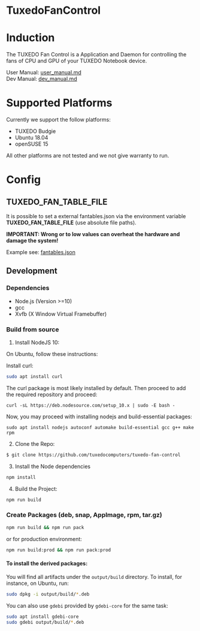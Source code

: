# TuxedoFanControl

# Induction
The TUXEDO Fan Control is a Application and Daemon for controlling the fans of CPU and GPU of your TUXEDO Notebook device.

User Manual: [user_manual.md](./docs/user/user_manual.md)   
Dev Manual: [dev_manual.md](./docs/dev/dev_manual.md)

# Supported Platforms
Currently we support the follow platforms:
- TUXEDO Budgie
- Ubuntu 18.04
- openSUSE 15

All other platforms are not tested and we not give warranty to run.

# Config

## TUXEDO_FAN_TABLE_FILE
It is possible to set a external fantables.json via the environment variable
**TUXEDO_FAN_TABLE_FILE** (use absolute file paths).

**IMPORTANT: Wrong or to low values can overheat the hardware and damage the system!**

Example see: [fantables.json](./src/data/fantables.json)

## Development

### Dependencies
- Node.js (Version >=10)
- gcc
- Xvfb (X Window Virtual Framebuffer)

### Build from source

1. Install NodeJS 10:

On Ubuntu, follow these instructions:

Install curl:

```sh
sudo apt install curl
```

The curl package is most likely installed by default. Then proceed to add the required repository and proceed:

`curl -sL https://deb.nodesource.com/setup_10.x | sudo -E bash -`

Now, you may proceed with installing nodejs and build-essential packages:

`sudo apt install nodejs autoconf automake build-essential gcc g++ make rpm`


2. Clone the Repo:
```sh
$ git clone https://github.com/tuxedocomputers/tuxedo-fan-control
```

3. Install the Node dependencies
```sh
npm install
```

4. Build the Project:
```sh
npm run build
```

### Create Packages (deb, snap, AppImage, rpm, tar.gz)
```sh
npm run build && npm run pack
```

or for production environment:

```sh
npm run build:prod && npm run pack:prod
```

#### To install the derived packages:

You will find all artifacts under the `output/build` directory.
To install, for instance, on Ubuntu, run:

```sh
sudo dpkg -i output/build/*.deb
```

You can also use `gdebi` provided by `gdebi-core` for the same task:

```sh
sudo apt install gdebi-core
sudo gdebi output/build/*.deb
```
